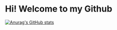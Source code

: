 # Hi! Welcome to my Github

[![Anurag's GitHub stats](https://github-readme-stats.vercel.app/api?username=osher160&count_private=true&show_icons=true&theme=transparent)](https://github.com/anuraghazra/github-readme-stats)

